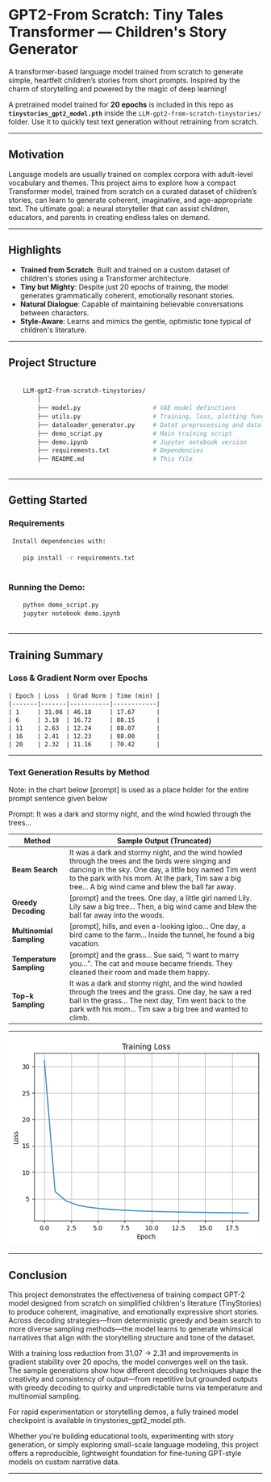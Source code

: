 # GPT2-From Scratch: Tiny Tales Transformer — Children's Story Generator

A transformer-based language model trained from scratch to generate simple, heartfelt children’s stories
from short prompts. Inspired by the charm of storytelling and powered by the magic of deep learning!

A pretrained model trained for **20 epochs** is included in this repo as **`tinystories_gpt2_model.pth`** inside the
`LLM-gpt2-from-scratch-tinystories/` folder. Use it to quickly test text generation without retraining from scratch.

---

## Motivation

Language models are usually trained on complex corpora with adult-level vocabulary and themes. This project aims to explore
how a compact Transformer model, trained from scratch on a curated dataset of children’s stories, can learn to generate
coherent, imaginative, and age-appropriate text. The ultimate goal: a neural storyteller that can assist children, educators,
and parents in creating endless tales on demand.

---

##  Highlights

- **Trained from Scratch**: Built and trained on a custom dataset of children's stories using a Transformer architecture.
- **Tiny but Mighty**: Despite just 20 epochs of training, the model generates grammatically coherent, emotionally resonant stories.
- **Natural Dialogue**: Capable of maintaining believable conversations between characters.
- **Style-Aware**: Learns and mimics the gentle, optimistic tone typical of children's literature.

---

##  Project Structure

```bash

    LLM-gpt2-from-scratch-tinystories/
        │
        ├── model.py                    # VAE model definitions
        ├── utils.py                    # Training, loss, plotting functions
        ├── dataloader_generator.py     # Datat preprocessing and dataloader generating
        ├── demo_script.py              # Main training script
        ├── demo.ipynb                  # Jupyter notebook version
        ├── requirements.txt            # Dependencies
        ├── README.md                   # This file
        
```
---


## Getting Started

### Requirements

```bash
 Install dependencies with:

    pip install -r requirements.txt
    
```
 ### Running the Demo:
 ```bash
     python demo_script.py
     jupyter notebook demo.ipynb
     
```
---

## Training Summary

### Loss & Gradient Norm over Epochs

    | Epoch | Loss  | Grad Norm | Time (min) |
    |-------|-------|-----------|------------|
    | 1     | 31.08 | 46.18     | 17.67      |
    | 6     | 3.18  | 16.72     | 88.15      |
    | 11    | 2.63  | 12.24     | 88.07      |
    | 16    | 2.41  | 12.23     | 88.00      |
    | 20    | 2.32  | 11.16     | 70.42      |

---

### Text Generation Results by Method


Note: in the chart below [prompt] is used as a place holder for the entire prompt sentence given below

Prompt: It was a dark and stormy night, and the wind howled through the trees...


| Method                   | Sample Output (Truncated)                                                                                                                                                                                                                                              |
| ------------------------ | ---------------------------------------------------------------------------------------------------------------------------------------------------------------------------------------------------------------------------------------------------------------------- |
| **Beam Search**          | It was a dark and stormy night, and the wind howled through the trees and the birds were singing and dancing in the sky. One day, a little boy named Tim went to the park with his mom. At the park, Tim saw a big tree... A big wind came and blew the ball far away. |
| **Greedy Decoding**      | [prompt] and the trees. One day, a little girl named Lily. Lily saw a big tree... Then, a big wind came and blew the ball far away into the woods.                                                        |
| **Multinomial Sampling** | [prompt], hills, and even a-looking igloo... One day, a bird came to the farm... Inside the tunnel, he found a big vacation.                                                                              |
| **Temperature Sampling** | [prompt] and the grass... Sue said, “I want to marry you...”. The cat and mouse became friends. They cleaned their room and made them happy.                                                              |
| **Top-k Sampling**       | It was a dark and stormy night, and the wind howled through the trees and the grass. One day, he saw a red ball in the grass... The next day, Tim went back to the park with his mom... Tim saw a big tree and wanted to climb.                                        |

---

![Training Results](train.png)

---


## Conclusion

This project demonstrates the effectiveness of training compact GPT-2 model designed from scratch on simplified children's literature (TinyStories)
to produce coherent, imaginative, and emotionally expressive short stories. Across decoding strategies—from deterministic greedy
and beam search to more diverse sampling methods—the model learns to generate whimsical narratives that align with the storytelling
structure and tone of the dataset.

With a training loss reduction from 31.07 → 2.31 and improvements in gradient stability over 20 epochs, the model converges well
on the task. The sample generations show how different decoding techniques shape the creativity and consistency of output—from
repetitive but grounded outputs with greedy decoding to quirky and unpredictable turns via temperature and multinomial sampling.

For rapid experimentation or storytelling demos, a fully trained model checkpoint is available in tinystories_gpt2_model.pth.

Whether you're building educational tools, experimenting with story generation, or simply exploring small-scale language modeling, this project offers a reproducible, lightweight foundation for fine-tuning GPT-style models on custom narrative data.

---
